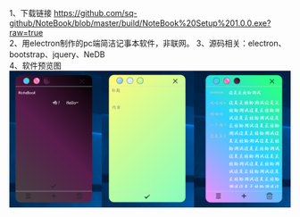 1、下载链接 https://github.com/sq-github/NoteBook/blob/master/build/NoteBook%20Setup%201.0.0.exe?raw=true  
2、用electron制作的pc端简洁记事本软件，非联网。 
3、源码相关：electron、bootstrap、jquery、NeDB  
4、软件预览图  
![Image text](https://github.com/sq-github/NoteBook/raw/master/fonts/imgs/nbintro.png)
